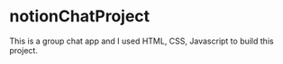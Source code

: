 # notionChatProject
This is a group chat app and I used HTML, CSS, Javascript to build this project. 
